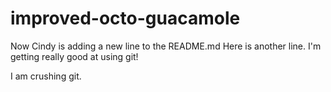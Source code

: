 # improved-octo-guacamole

Now Cindy is adding a new line to the README.md
Here is another line. I'm getting really good at using git!

I am crushing git.
